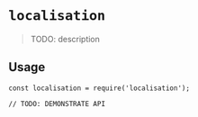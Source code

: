 # `localisation`

> TODO: description

## Usage

```
const localisation = require('localisation');

// TODO: DEMONSTRATE API
```
